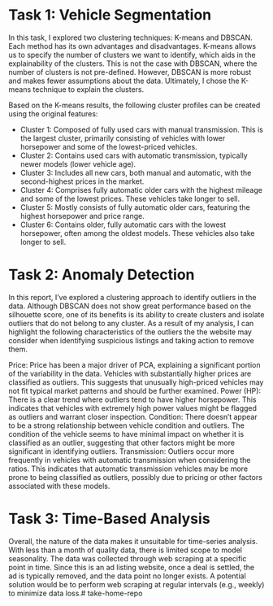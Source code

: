 # Task 1: Vehicle Segmentation

In this task, I explored two clustering techniques: K-means and DBSCAN. Each method has its own advantages and disadvantages. K-means allows us to specify the number of clusters we want to identify, which aids in the explainability of the clusters. This is not the case with DBSCAN, where the number of clusters is not pre-defined. However, DBSCAN is more robust and makes fewer assumptions about the data. Ultimately, I chose the K-means technique to explain the clusters.

Based on the K-means results, the following cluster profiles can be created using the original features:
- Cluster 1: Composed of fully used cars with manual transmission. This is the largest cluster, primarily consisting of vehicles with lower horsepower and some of the lowest-priced vehicles.
- Cluster 2: Contains used cars with automatic transmission, typically newer models (lower vehicle age).
- Cluster 3: Includes all new cars, both manual and automatic, with the second-highest prices in the market.
- Cluster 4: Comprises fully automatic older cars with the highest mileage and some of the lowest prices. These vehicles take longer to sell.
- Cluster 5: Mostly consists of fully automatic older cars, featuring the highest horsepower and price range.
- Cluster 6: Contains older, fully automatic cars with the lowest horsepower, often among the oldest models. These vehicles also take longer to sell.

# Task 2: Anomaly Detection

In this report, I’ve explored a clustering approach to identify outliers in the data. Although DBSCAN does not show great performance based on the silhouette score, one of its benefits is its ability to create clusters and isolate outliers that do not belong to any cluster. As a result of my analysis, I can highlight the following characteristics of the outliers the the website may consider when identifying suspicious listings and taking action to remove them.

Price: Price has been a major driver of PCA, explaining a significant portion of the variability in the data. Vehicles with substantially higher prices are classified as outliers. This suggests that unusually high-priced vehicles may not fit typical market patterns and should be further examined.
Power (HP): There is a clear trend where outliers tend to have higher horsepower. This indicates that vehicles with extremely high power values might be flagged as outliers and warrant closer inspection.
Condition: There doesn’t appear to be a strong relationship between vehicle condition and outliers. The condition of the vehicle seems to have minimal impact on whether it is classified as an outlier, suggesting that other factors might be more significant in identifying outliers.
Transmission: Outliers occur more frequently in vehicles with automatic transmission when considering the ratios. This indicates that automatic transmission vehicles may be more prone to being classified as outliers, possibly due to pricing or other factors associated with these models.

# Task 3: Time-Based Analysis

Overall, the nature of the data makes it unsuitable for time-series analysis. With less than a month of quality data, there is limited scope to model seasonality. The data was collected through web scraping at a specific point in time. Since this is an ad listing website, once a deal is settled, the ad is typically removed, and the data point no longer exists. A potential solution would be to perform web scraping at regular intervals (e.g., weekly) to minimize data loss.# take-home-repo
